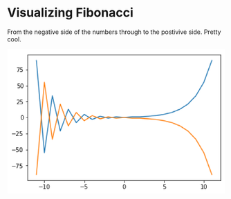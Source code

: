 # Visualizing Fibonacci 

From the negative side of the numbers through to the postivive side.  Pretty cool.

![The Visual of negative and positive fibonacci sequences.](https://github.com/nicklocicero/fibonacci-positive-negative-visualization/blob/master/visual.png)

